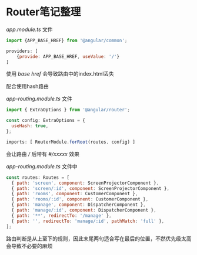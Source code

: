 # Router笔记整理

_app.module.ts_ 文件

```js
import {APP_BASE_HREF} from '@angular/common';

providers: [
    {provide: APP_BASE_HREF, useValue: '/'}
]
```

使用 _base href_ 会导致路由中的index.html丢失

配合使用hash路由

_app-routing.module.ts_ 文件

```js
import { ExtraOptions } from '@angular/router';

const config: ExtraOptions = {
  useHash: true,
};

imports: [ RouterModule.forRoot(routes, config) ]
```

会让路由 _/_ 后带有 _#/xxxxx_ 效果

_app-routing.module.ts_ 文件中

```js
const routes: Routes = [
  { path: 'screen', component: ScreenProjectorComponent },
  { path: 'screen/:id', component: ScreenProjectorComponent },
  { path: 'rooms', component: CustomerComponent },
  { path: 'rooms/:id', component: CustomerComponent },
  { path: 'manage', component: DispatcherComponent },
  { path: 'manage/:id', component: DispatcherComponent },
  { path: '**', redirectTo: '/manage' },
  { path: '', redirectTo: 'manage/:id', pathMatch: 'full' },
];
```

路由判断是从上至下的规则，因此末尾两句适合写在最后的位置，不然优先级太高会导致不必要的麻烦

